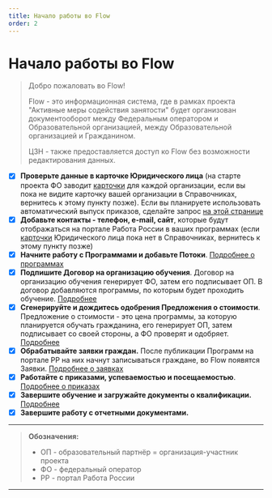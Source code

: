 ```yaml
---
title: Начало работы во Flow
order: 2
---
```


# Начало работы во Flow

> Добро пожаловать во Flow!
>
> Flow - это информационная система, где в рамках проекта "Активные меры содействия занятости" будет организован документооборот между Федеральным оператором и Образовательной организацией, между Образовательной организацией и Гражданином.
>
> ЦЗН - также предоставляется доступ ко Flow без возможности редактирования данных.

* [x] **Проверьте данные в карточке Юридического лица** (на старте проекта ФО заводит [карточки](spravochniki/kartochka-organizacii.md) для каждой организации, если вы пока не видите карточку вашей организации в Справочниках, вернитесь к этому пункту позже). Если вы планируете использовать автоматический выпуск приказов, сделайте запрос [на этой странице](https://www.tgu-dpo.ru/form)
* [x] **Добавьте контакты - телефон, e-mail, сайт**, которые будут отображаться на портале Работа России в ваших программах (если [карточки](spravochniki/kartochka-organizacii) Юридического лица пока нет в Справочниках, вернитесь к этому пункту позже)
* [x] **Начните работу с Программами и добавьте Потоки**. [Подробнее о программах](spravochniki/rabota-s-programmami)
* [x] **Подпишите Договор на организацию обучения**. Договор на организацию обучения генерирует ФО, затем его подписывает ОП. В договор добавляются программы, по которым будет проходить обучение. [Подробнее](spravochniki/dogovor-na-organizaciyu-obucheniya/)
* [x] **Сгенерируйте и дождитесь одобрения Предложения о стоимости**. Предложение о стоимости - это цена программы, за которую планируется обучать гражданина, его генерирует ОП, затем подписывает со своей стороны, а ФО проверят и одобряет. [Подробнее](spravochniki/predlozhenie-o-stoimosti-dlya-programmy.md)
* [x] **Обрабатывайте заявки граждан.** После публикации Программ на портале РР на них начнут записываться граждане, во Flow появятся Заявки. [Подробнее о заявках](spravochniki/obrabotka-zayavok)
* [x] **Работайте с приказами, успеваемостью и посещаемостью**. [Подробнее о приказах](prikazy-dokumenty-o-kvalifikacii/rabota-s-prikazami)
* [x] **Завершите обучение и загружайте документы о квалификации.** [Подробнее](prikazy-dokumenty-o-kvalifikacii/dokumenty-o-kvalifikacii/)
* [x] **Завершите работу с отчетными документами.**

***

> **Обозначения:**
> - ОП - образовательный партнёр = организация-участник проекта
> - ФО - федеральный оператор
> - РР - портал Работа России

***
